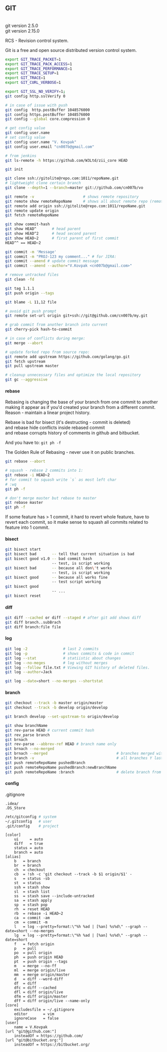 GIT
-

<br>git version 2.5.0
<br>git version 2.15.0

RCS - Revision control system.

Git is a free and open source distributed version control system.

````sh
export GIT_TRACE_PACKET=1
export GIT_TRACE_PACK_ACCESS=1
export GIT_TRACE_PERFORMANCE=1
export GIT_TRACE_SETUP=1
export GIT_TRACE=1
export GIT_CURL_VERBOSE=1

export GIT_SSL_NO_VERIFY=1;
git config http.sslVerify 0

# in case of issue with push
git config  http.postBuffer 1048576000
git config https.postBuffer 1048576000
git config --global core.compression 0

# get config value
git config user.name
# set config value
git config user.name "V. Kovpak"
git config user.email "cn007b@gmail.com"

# from jenkins
git ls-remote -h https://github.com/W3Ltd/zii_core HEAD

git init

git clone ssh://gitolite@repo.com:1011/repoName.git
# lightweight clone certain branch
git clone --depth=1 --branch=master git://github.com/cn007b/vo

git remote -v                      # shows remote repository
git remote show remoteRepoName     # shows all about remote repo (remote show origin)
git remote add origin ssh://gitolite@repo.com:1011/repoName.git
git remote update origin
git fetch remoteRepoName

git show commit-hash
git show HEAD^       # head parent
git show HEAD^2      # head second parent
git show HEAD~2      # first parent of first commit
HEAD^^ == HEAD~2

git commit -m 'Message'
git commit -m "PROJ-123 my comment..." # for JIRA:
git commit --amend # update commit message
git commit --amend --author="V.Kovpak <cn007b@gmail.com>"

# remove untracked files
git clean -fd

git tag 1.1.1
git push origin --tags

git blame -L 11,12 file

# avoid git push prompt
git remote set-url origin git+ssh://git@github.com/cn007b/my.git

# grab commit from another branch into current
git cherry-pick hash-to-commit

# in case of conflicts during merge:
git merge --abort

# update forked repo from source repo:
git remote add upstream https://github.com/golang/go.git
git fetch upstream
git pull upstream master

# cleanup unnecessary files and optimize the local repository
git gc --aggressive
````

#### rebase

Rebasing is changing the base of your branch from one commit to another
making it appear as if you'd created your branch from a different commit.
Reason - maintain a linear project history.

Rebase is bad for bisect (it's destructing - commit is deleted)
<br>and rebase hide conflicts inside rebased commit
<br>and rebase corrupts history of comments in github and bitbucket.

And you have to: `git ph -f`

The Golden Rule of Rebasing - never use it on public branches.

````sh
git rebase --abort

# squash - rebase 2 commits into 1:
git rebase -i HEAD~2
# for commit to squash write `s` as most left char
# :wq
git ph -f

# don't merge master but rebase to master
git rebase master
git ph -f
````

If some feature has > 1 commit,
it hard to revert whole feature, have to revert each commit,
so it make sense to squash all commits related to feature into 1 commit.

#### bisect
````sh
git bisect start
git bisect bad       -- tell that current situation is bad
git bisect good v1.0 -- bad commit hash
                     -- test, is script working
git bisect bad       -- because all don\'t works
                     -- test, is script working
git bisect good      -- because all works fine
                     -- test script working
git bisect good
                     -- ...
git bisect reset
````

#### diff
````sh
git diff --cached or diff --staged # after git add shows diff
git diff branch..subBrach
git diff branch:file file
````

#### log
````sh
git log -2                # last 2 commits
git log -p                # shows commits & code in commit
git log --stat            # statiistic about changes
git log --no-meges        # log without merges
git log --follow file.txt # Viewing GIT history of deleted files.
git log --author=Jack

git log --date=short --no-merges --shortstat
````

#### branch
````sh
git checkout --track -b master origin/master
git checkout --track -b develop origin/develop

git branch develop --set-upstream-to origin/develop

git show branchName
git rev-parse HEAD # current commit hash
git rev_parse branch
git brnach
git rev-parse --abbrev-ref HEAD # branch name only
git brnach --no-merged
git brnach --merged                               # branches merged with current
git branch -v                                     # all branches Y last branch commit
git push remoteRepoName pushedBranch
git push remoteRepoName pushedBranch:newBranchName
git push remoteRepoName :branch                   # delete branch from remote repo
````

#### config

.gitignore
````
.idea/
.DS_Store
````

````sh
/etc/gitconfig # system
~/.gitconfig   # user
.git/config    # project
````
````
[color]
    ui     = auto
    diff   = true
    status = auto
    branch = auto
[alias]
    b   = branch
    br  = branch
    ch  = checkout
    cb  = !sh -c 'git checkout --track -b $1 origin/$1' -
    s   = status -sb
    st  = status
    ssh = stash show
    sl  = stash list
    ss  = stash save --include-untracked
    sa  = stash apply
    sp  = stash pop
    rh  = reset HEAD
    rb  = rebase -i HEAD~2
    ca  = commit -am
    cm  = commit -m
    l   = log --pretty=format:\"%h %ad | [%an] %s%d\" --graph --date=short --no-merges
    lg  = log --pretty=format:\"%h %ad | [%an] %s%d\" --graph --date=short
    f   = fetch origin
    p   = pull
    po  = pull origin
    ph  = push origin HEAD
    pt  = push origin --tags
    m   = merge --no-ff
    ml  = merge origin/live
    mm  = merge origin/master
    d   = diff --word-diff
    df  = diff
    dfc = diff --cached
    dfl = diff origin/live
    dfm = diff origin/master
    dff = diff origin/live --name-only
[core]
    excludesfile = ~/.gitignore
    editor       = vim
    ignoreCase   = false
[user]
    name = V.Kovpak
[url "git@github.com:"]
    insteadOf = https://github.com/
[url "git@bitbucket.org:"]
    insteadOf = https://bitbucket.org/
````
